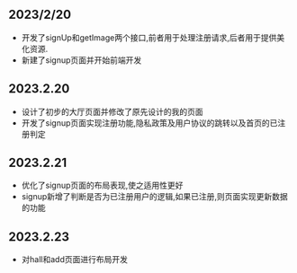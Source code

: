 ## 2023/2/20

- 开发了signUp和getImage两个接口,前者用于处理注册请求,后者用于提供美化资源.
- 新建了signup页面并开始前端开发



## 2023.2.20

- 设计了初步的大厅页面并修改了原先设计的我的页面
- 开发了signup页面实现注册功能,隐私政策及用户协议的跳转以及首页的已注册判定



## 2023.2.21

- 优化了signup页面的布局表现,使之适用性更好 
- signup新增了判断是否为已注册用户的逻辑,如果已注册,则页面实现更新数据的功能

## 2023.2.23

- 对hall和add页面进行布局开发
